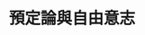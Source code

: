 ---
title: 預定論與自由意志
featured:
  - title: 序
    children:
      - title: 揀選與預定的教義，我們有辦法逃避嗎？
        url: /post/269192052/
      - title: 教會歷史上，兩大關於預定教義的陣營
        url: /post/269192056/
  - title: 預定與神的主權
    children:
      - title: 可以一句話簡單解釋基督教預定論的教義嗎？
        url: /post/269192064/
      - title: 神和人，誰大？
        url: /post/269192072/
      - title: 如果上帝掌管『一切』，那麼，『罪惡』來自哪裡？
        url: /post/269192076/
      - title: 上帝既然知道人會犯罪還要造人，表示上帝不慈愛？
        url: /post/269192092/
      - title: 上帝、得救、每個人？
        url: /post/269192364/
      - title: 上帝有沒有能力『保證』『每個人』都得救？
        url: /post/269192388/
      - title: 『神只救一些人，不救其他人』，這不公平？
        url: /post/269192440/
  - title: 預定與自由意志
    children:
      - title: 什麼叫自由意志？
        url: /post/269193244/
      - title: 人到底有沒有健康完整的自由意志？
        url: /post/269193284/
      - title: 人有信耶穌的天然慾望（自由意志）嗎？
        url: /post/269193288/
      - title: 沒有尋求神的？真的嗎？
        url: /post/269193492/
      - title: 人有行善的自由意志嗎？
        url: /post/269193296/
      - title: 尊重人的自由意志，才是真理？
        url: /post/269193364/
      - title: 重生的事上，上帝有抵觸人的自由意志嗎？
        url: /post/269193384/
  - title: 雙重預定
    children:
      - title: 上帝主權行使（預定）的四大方式
        url: /post/269193240/
      - title: 雙重預定：積極揀選，消極遺棄
        url: /post/269193936/
      - title: 雙重預定中的『遺棄論』，有聖經依據嗎？
        url: /post/269193952/
      - title: 脫離『全然墮落』與『揀選』教義的遺棄論，是恐怖大怪獸
        url: /post/269193960/
      - title: 一個比喻解釋『消極預定』——–水庫開門
        url: /post/269200816/
      - title: 預定必實現，但人應負的責任可沒免
        url: /post/269196880/
  - title: 質疑與錯誤
    children:
      - title: 在信主的事上，神放棄一些主權，讓給人的自由意志決定，不行嗎？
        url: /post/269193964/
      - title: 上帝『預知』誰不信，所以才『預定』這人不得救？
        url: /post/332871132/
      - title: 當『神願意萬人得救』遇到『很多人終其一生沒機會聽到福音』時
        url: /post/269193928/
      - title: 因為上帝預定，所以我什麼都不用做？
        url: /post/269197440/
      - title: 基督教預定論不是宿命論！
        url: /post/269195344/
      - title: 發問：一切都是預定，這樣我們如何禱告呢？
        url: /post/269196436/
      - title: 預定：過去、現在、未來
        url: /post/269195392/
      - title: 一些反預定論的人常見的錯誤心態
        url: /post/269196892/
      - title: 兩種錯誤碰觸預定論的態度一：過度探究
        url: /post/269192080/
      - title: 兩種錯誤碰觸預定論的態度二：閉口不言
        url: /post/269192088/
  - title: 總結及伸延閱讀
    children:
      - title: 加爾文主義五要點（TULIP）
        url: /post/269193328/
      - title: 發問：關於限定的救贖
        url: /post/269198372/
      - title: 預定論，與其說是神學思想，不如說是信仰告白
        url: /post/269196536/
---